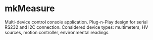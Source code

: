 # mkMeasure
Multi-device control console application. Plug-n-Play design for serial RS232 and I2C connection. Considered device types:  multimeters, HV sources, motion controller, environmental readings
